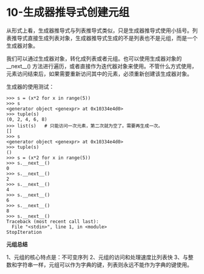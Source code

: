 # 10-生成器推导式创建元组


从形式上看，生成器推导式与列表推导式类似，只是生成器推导式使用小括号。列表推导式直接生成列表对象，生成器推导式生成的不是列表也不是元组，而是一个生成器对象。


我们可以通过生成器对象，转化成列表或者元组。也可以使用生成器对象的__next__()    方法进行遍历，或者直接作为迭代器对象来使用。不管什么方式使用，元素访问结束后，如果需要重新访问其中的元素，必须重新创建该生成器对象。


生成器的使用测试：

```
>>> s = (x*2 for x in range(5))
>>> s
<generator object <genexpr> at 0x10334e4d0>
>>> tuple(s)
(0, 2, 4, 6, 8)
>>> list(s)   # 只能访问一次元素，第二次就为空了。需要再生成一次。
[]
>>> s
<generator object <genexpr> at 0x10334e4d0>
>>> tuple(s)
()
>>> s = (x*2 for x in range(5))
>>> s.__next__()
0
>>> s.__next__()
2
>>> s.__next__()
4
>>> s.__next__()
6
>>> s.__next__()
8
>>> s.__next__()
Traceback (most recent call last):
  File "<stdin>", line 1, in <module>
StopIteration

```


**元组总结**

1、元组的核心特点是：不可变序列
2、元组的访问和处理速度比列表快
3、与整数和字符串一样，元组可以作为字典的键，列表则永远不能作为字典的键使用。